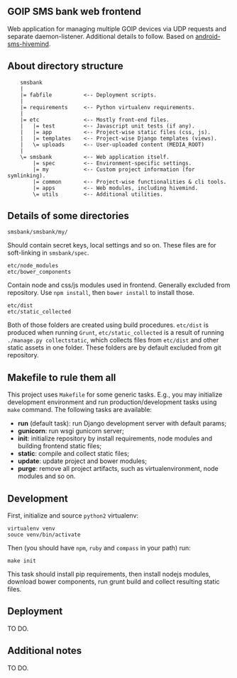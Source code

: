GOIP SMS bank web frontend
-----------------------------
Web application for managing multiple GOIP devices via UDP requests and
separate daemon-listener. Additional details to follow.
Based on [android-sms-hivemind](https://github.com/Xifax/android-sms-bank).

## About directory structure

        smsbank
        |
        |= fabfile          <-- Deployment scripts.
        |
        |= requirements     <-- Python virtualenv requirements.
        |
        |= etc              <-- Mostly front-end files.
        |   |= test         <-- Javascript unit tests (if any).
        |   |= app          <-- Project-wise static files (css, js).
        |   |= templates    <-- Project-wise Django templates (views).
        |   \= uploads      <-- User-uploaded content (MEDIA_ROOT)
        |
        \= smsbank          <-- Web application itself.
            |= spec         <-- Environment-specific settings.
            |= my           <-- Custom project information (for symlinking).
            |= common       <-- Project-wise functionalities & cli tools.
            |= apps         <-- Web modules, including hivemind.
            \= utils        <-- Additional utilities.

## Details of some directories

    smsbank/smsbank/my/

Should contain secret keys, local settings and so on.
These files are for soft-linking in `smsbank/spec`.

    etc/node_modules
    etc/bower_components

Contain node and css/js modules used in frontend. Generally excluded from
repository. Use `npm install`, then `bower install` to install those.

    etc/dist
    etc/static_collected

Both of those folders are created using build procedures.
`etc/dist` is produced when running `Grunt`, `etc/static_collected` is a
result of running `./manage.py collectstatic`, which collects files from
`etc/dist` and other static assets in one folder.  These folders are by
default excluded from git repository.

## Makefile to rule them all

This project uses `Makefile` for some generic tasks. E.g., you may initialize
development environment and run production/development tasks using `make`
command. The following tasks are available:

- **run** (default task): run Django development server with default params;
- **gunicorn**: run wsgi gunicorn server;
- **init**: initialize repository by install requirements, node modules
    and building frontend static files;
- **static**: compile and collect static files;
- **update**: update project and bower modules;
- **purge**: remove all project artifacts, such as virtualenvironment, node
    modules and so on.

## Development

First, initialize and source `python2` virtualenv:

    virtualenv venv
    souce venv/bin/activate

Then (you should have `npm`, `ruby` and `compass` in your path) run:

    make init

This task should install pip requirements, then install nodejs modules,
download bower components, run grunt build and collect resulting static files.

## Deployment

TO DO.

## Additional notes

TO DO.
